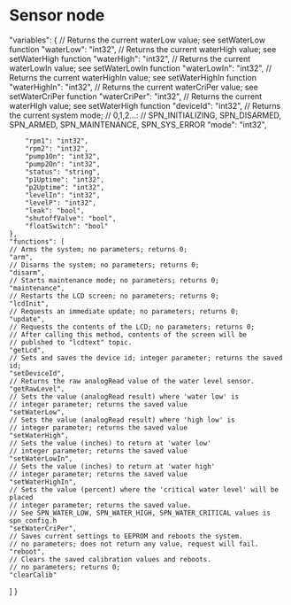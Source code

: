 Sensor node
===========

"variables": {
    // Returns the current waterLow value; see setWaterLow function
		"waterLow": "int32",
    // Returns the current waterHigh value; see setWaterHigh function
		"waterHigh": "int32",
    // Returns the current waterLowIn value; see setWaterLowIn function
		"waterLowIn": "int32",
    // Returns the current waterHighIn value; see setWaterHighIn function
		"waterHighIn": "int32",
    // Returns the current waterCriPer value; see setWaterCriPer function
		"waterCriPer": "int32",
    // Returns the current waterHigh value; see setWaterHigh function
		"deviceId": "int32",
    // Returns the current system mode;
    // 0,1,2...:
    // SPN_INITIALIZING, SPN_DISARMED, SPN_ARMED, SPN_MAINTENANCE, SPN_SYS_ERROR
		"mode": "int32",

		"rpm1": "int32",
		"rpm2": "int32",
		"pump1On": "int32",
		"pump2On": "int32",
		"status": "string",
		"p1Uptime": "int32",
		"p2Uptime": "int32",
		"levelIn": "int32",
		"levelP": "int32",
		"leak": "bool",
		"shutoffValve": "bool",
		"floatSwitch": "bool"
	},
	"functions": [
    // Arms the system; no parameters; returns 0;
    "arm",
    // Disarms the system; no parameters; returns 0;
    "disarm",
    // Starts maintenance mode; no parameters; returns 0;
    "maintenance",
    // Restarts the LCD screen; no parameters; returns 0;
    "lcdInit",
    // Requests an immediate update; no parameters; returns 0;
    "update",
    // Requests the contents of the LCD; no parameters; returns 0;
    // After calling this method, contents of the screen will be
    // publshed to "lcdtext" topic.
    "getLcd",
    // Sets and saves the device id; integer parameter; returns the saved id;
    "setDeviceId",
    // Returns the raw analogRead value of the water level sensor.
    "getRawLevel",
    // Sets the value (analogRead result) where 'water low' is
    // integer parameter; returns the saved value
    "setWaterLow",
    // Sets the value (analogRead result) where 'high low' is
    // integer parameter; returns the saved value
    "setWaterHigh",
    // Sets the value (inches) to return at 'water low'
    // integer parameter; returns the saved value
    "setWaterLowIn",
    // Sets the value (inches) to return at 'water high'
    // integer parameter; returns the saved value
    "setWaterHighIn",
    // Sets the value (percent) where the 'critical water level' will be placed
    // integer parameter; returns the saved value.
    // See SPN_WATER_LOW, SPN_WATER_HIGH, SPN_WATER_CRITICAL values is spn_config.h
    "setWaterCriPer",
    // Saves current settings to EEPROM and reboots the system.
    // no parameters; does not return any value, request will fail.
    "reboot",
    // Clears the saved calibration values and reboots.
    // no parameters; returns 0;
    "clearCalib"
  ]
}
